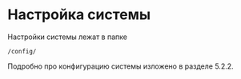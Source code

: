 # Настройка системы

Настройки системы лежат в папке

	/config/

Подробно про конфигурацию системы изложено в разделе 5.2.2.
